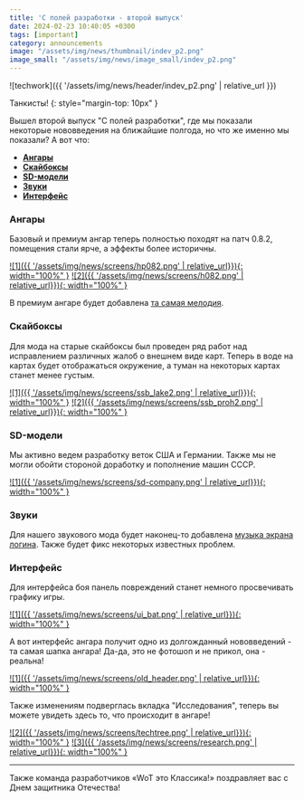 ```yaml
---
title: 'С полей разработки - второй выпуск' 
date: 2024-02-23 10:40:05 +0300
tags: [important]
category: announcements
image: "/assets/img/news/thumbnail/indev_p2.png"
image_small: "/assets/img/news/image_small/indev_p2.png"
---
```

<p style="display: none">Изменения, которые ждали многие наши пользователи и не только в новом выпуске "С полей разработки"!</p>

![techwork]({{ '/assets/img/news/header/indev_p2.png' | relative_url }})

Танкисты!
{: style="margin-top: 10px" }

Вышел второй выпуск "С полей разработки", где мы показали некоторые нововведения на ближайшие полгода, но что же именно мы показали? А вот что:

- **[Ангары](#ангары)**
- **[Скайбоксы](#скайбоксы)**
- **[SD-модели](#sd-модели)**
- **[Звуки](#звуки)**
- **[Интерфейс](#интерфейс)**

### Ангары

Базовый и премиум ангар теперь полностью походят на патч 0.8.2, помещения стали ярче, а эффекты более историчны. 

[![1]({{ '/assets/img/news/screens/hp082.png' | relative_url}}){: width="100%" }](/assets/img/news/screens/hp082.png)
[![2]({{ '/assets/img/news/screens/h082.png' | relative_url}}){: width="100%" }](/assets/img/news/screens/h082.png)

В премиум ангаре будет добавлена [та самая мелодия](https://www.youtube.com/shorts/ov-mc_Ki00o).

### Скайбоксы

Для мода на старые скайбоксы был проведен ряд работ над исправлением различных жалоб о внешнем виде карт. Теперь в воде на картах будет отображаться окружение, а туман на некоторых картах станет менее густым.

[![1]({{ '/assets/img/news/screens/ssb_lake2.png' | relative_url}}){: width="100%" }](/assets/img/news/screens/ssb_lake2.png)
[![2]({{ '/assets/img/news/screens/ssb_proh2.png' | relative_url}}){: width="100%" }](/assets/img/news/screens/ssb_proh2.png)

### SD-модели

Мы активно ведем разработку веток США и Германии. Также мы не могли обойти стороной доработку и пополнение машин СССР.

[![1]({{ '/assets/img/news/screens/sd-company.png' | relative_url}}){: width="100%" }](/assets/img/news/screens/sd-company.png)

### Звуки

Для нашего звукового мода будет наконец-то добавлена [музыка экрана логина](https://youtube.com/shorts/hcg6d2_SzEE). Также будет фикс некоторых известных проблем.

### Интерфейс

Для интерфейса боя панель повреждений станет немного просвечивать графику игры.

[![1]({{ '/assets/img/news/screens/ui_bat.png' | relative_url}}){: width="100%" }](/assets/img/news/screens/ui_bat.png)

А вот интерфейс ангара получит одно из долгожданный нововведений - та самая шапка ангара! Да-да, это не фотошоп и не прикол, она - реальна!

[![1]({{ '/assets/img/news/screens/old_header.png' | relative_url}}){: width="100%" }](/assets/img/news/screens/old_header.png)

Также изменениям подверглась вкладка "Исследования", теперь вы можете увидеть здесь то, что происходит в ангаре!

[![2]({{ '/assets/img/news/screens/techtree.png' | relative_url}}){: width="100%" }](/assets/img/news//screens/techtree.png)
[![3]({{ '/assets/img/news/screens/research.png' | relative_url}}){: width="100%" }](/assets/img/news//screens/research.png)

---

Также команда разработчиков «WoT это Классика!» поздравляет вас с Днем защитника Отечества! 
